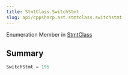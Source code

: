 ```yaml
---
title: StmtClass.SwitchStmt
slug: api/cppsharp.ast.stmtclass.switchstmt
---
```

Enumeration Member in [StmtClass](/api/cppsharp/ast/stmtclass)

## Summary



```csharp
SwitchStmt = 195
```

